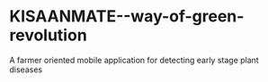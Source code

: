 # KISAANMATE--way-of-green-revolution
A farmer oriented mobile application for detecting early stage plant diseases
